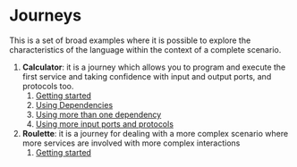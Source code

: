 # Journeys

This is a set of broad examples where it is possible to explore the characteristics of the language within the context of a complete scenario.

1. __Calculator__: it is a journey which allows you to program and execute the first service and taking confidence with input and output ports, and protocols too.
   1. [Getting started](calculator/README.md)
   1. [Using Dependencies](calculator/using-dependencies/README.md)
   1. [Using more than one dependency](calculator/using-more-than-one-dependency/README.md)
   1. [Using more input ports and protocols](calculator/using-more-input-ports-and-protocols/README.md)
1. __Roulette__: it is a journey for dealing with a more complex scenario where more services are involved with more complex interactions
   1. [Getting started](roulette/README.md)